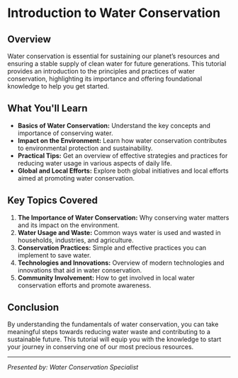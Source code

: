 # Introduction to Water Conservation

## Overview

Water conservation is essential for sustaining our planet’s resources and ensuring a stable supply of clean water for future generations. This tutorial provides an introduction to the principles and practices of water conservation, highlighting its importance and offering foundational knowledge to help you get started.

## What You'll Learn

- **Basics of Water Conservation:** Understand the key concepts and importance of conserving water.
- **Impact on the Environment:** Learn how water conservation contributes to environmental protection and sustainability.
- **Practical Tips:** Get an overview of effective strategies and practices for reducing water usage in various aspects of daily life.
- **Global and Local Efforts:** Explore both global initiatives and local efforts aimed at promoting water conservation.

## Key Topics Covered

1. **The Importance of Water Conservation:** Why conserving water matters and its impact on the environment.
2. **Water Usage and Waste:** Common ways water is used and wasted in households, industries, and agriculture.
3. **Conservation Practices:** Simple and effective practices you can implement to save water.
4. **Technologies and Innovations:** Overview of modern technologies and innovations that aid in water conservation.
5. **Community Involvement:** How to get involved in local water conservation efforts and promote awareness.

## Conclusion

By understanding the fundamentals of water conservation, you can take meaningful steps towards reducing water waste and contributing to a sustainable future. This tutorial will equip you with the knowledge to start your journey in conserving one of our most precious resources.

---

*Presented by: Water Conservation Specialist*
